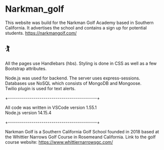 # Narkman_golf



This website was build for the Narkman Golf Academy based in Southern California.  It advertises the school and contains a sign up for potential students.
https://narkmangolf.com/
## 🏌️
All the pages use Handlebars (hbs).  Styling is done in CSS as well as a few Bootstrap attributes. 


Node.js was used for backend.  The server uses express-sessions. 
Databases use NoSQL which consists of MongoDB and Mongoose.  
Twilio plugin is used for text alerts.  




+---------------------------------------------+

All code was written in VSCode version 1.55.1 <br>
Node.js version 14.15.4

+---------------------------------------------+

Narkman Golf is a Southern California Golf School founded in 2018 based at the Whittier Narrows Golf Course in Rosemeand California. Link to the golf course website: https://www.whittiernarrowsgc.com/
